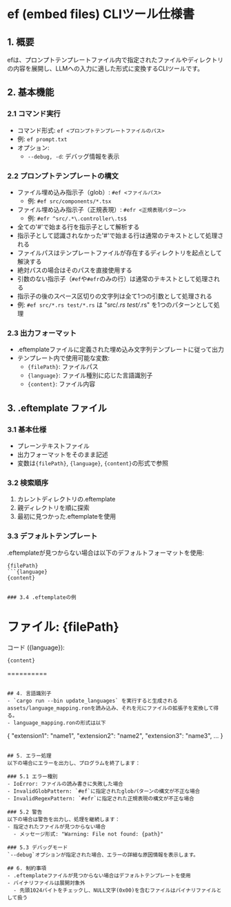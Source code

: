 # ef (embed files) CLIツール仕様書

## 1. 概要

efは、プロンプトテンプレートファイル内で指定されたファイルやディレクトリの内容を展開し、LLMへの入力に適した形式に変換するCLIツールです。

## 2. 基本機能

### 2.1 コマンド実行
- コマンド形式: `ef <プロンプトテンプレートファイルのパス>`
- 例: `ef prompt.txt`
- オプション:
  - `--debug, -d`: デバッグ情報を表示

### 2.2 プロンプトテンプレートの構文
- ファイル埋め込み指示子（glob）: `#ef <ファイルパス>`
  - 例: `#ef src/components/*.tsx`
- ファイル埋め込み指示子（正規表現）: `#efr <正規表現パターン>`
  - 例: `#efr ^src/.*\.controller\.ts$`
- 全ての'#'で始まる行を指示子として解析する
- 指示子として認識されなかった'#'で始まる行は通常のテキストとして処理される
- ファイルパスはテンプレートファイルが存在するディレクトリを起点として解決する
- 絶対パスの場合はそのパスを直接使用する
- 引数のない指示子（`#ef`や`#efr`のみの行）は通常のテキストとして処理される
- 指示子の後のスペース区切りの文字列は全て1つの引数として処理される
- 例: `#ef src/*.rs test/*.rs` は "src/*.rs test/*.rs" を1つのパターンとして処理

### 2.3 出力フォーマット
- .eftemplateファイルに定義された埋め込み文字列テンプレートに従って出力
- テンプレート内で使用可能な変数:
  - `{filePath}`: ファイルパス
  - `{language}`: ファイル種別に応じた言語識別子
  - `{content}`: ファイル内容

## 3. .eftemplate ファイル

### 3.1 基本仕様
- プレーンテキストファイル
- 出力フォーマットをそのまま記述
- 変数は`{filePath}`, `{language}`, `{content}`の形式で参照

### 3.2 検索順序
1. カレントディレクトリの.eftemplate
2. 親ディレクトリを順に探索
3. 最初に見つかった.eftemplateを使用

### 3.3 デフォルトテンプレート
.eftemplateが見つからない場合は以下のデフォルトフォーマットを使用:
```
{filePath}
```{language}
{content}
```
```

### 3.4 .eftemplateの例
```
ファイル: {filePath}
==========
コード ({language}):
```{language}
{content}
```
==========
```

## 4. 言語識別子
- `cargo run --bin update_languages` を実行すると生成されるassets/language_mapping.ronを読み込み、それを元にファイルの拡張子を変換して得る。
- language_mapping.ronの形式は以下
```
{
  "extension1": "name1",
  "extension2": "name2",
  "extension3": "name3",
  ...
}
```

## 5. エラー処理
以下の場合にエラーを出力し、プログラムを終了します：

### 5.1 エラー種別
- IoError: ファイルの読み書きに失敗した場合
- InvalidGlobPattern: `#ef`に指定されたglobパターンの構文が不正な場合
- InvalidRegexPattern: `#efr`に指定された正規表現の構文が不正な場合

### 5.2 警告
以下の場合は警告を出力し、処理を継続します：
- 指定されたファイルが見つからない場合
  - メッセージ形式: "Warning: File not found: {path}"

### 5.3 デバッグモード
`--debug`オプションが指定された場合、エラーの詳細な原因情報を表示します。

## 6. 制約事項
- .eftemplateファイルが見つからない場合はデフォルトテンプレートを使用
- バイナリファイルは展開対象外
  - 先頭1024バイトをチェックし、NULL文字(0x00)を含むファイルはバイナリファイルとして扱う
